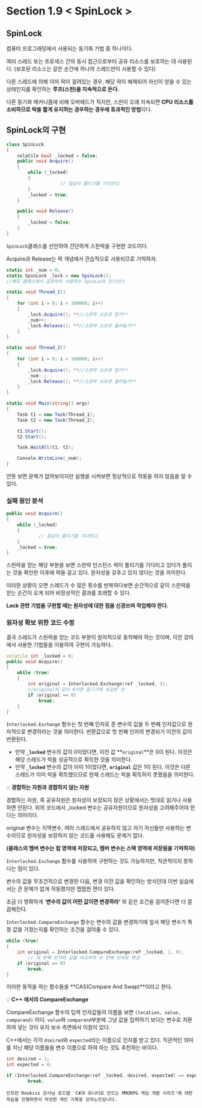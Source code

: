 # Section 1.9 < SpinLock >

## SpinLock


컴퓨터 프로그래밍에서 사용되는 동기화 기법 중 하나이다. 

여러 스레드 또는 프로세스 간의 동시 접근으로부터 공유 리소스를 보호하는 데 사용된다. (보호된 리소스는 같은 순간에 하나의 스레드만이 사용할 수 있다)

다른 스레드에 의해 이미 락이 걸려있는 경우, 해당 락이 해제되어 자신이 얻을 수 있는 상태인지를 확인하는 **루프(스핀)을 지속적으로 돈다.**

다른 동기화 메커니즘에 비해 오버헤드가 적지만, 스핀이 오래 지속되면 **CPU 리소스를 소비하므로 락을 짧게 유지하는 경우하는 경우에 효과적인 방법**이다.

## SpinLock의 구현


```csharp
class SpinLock
{
    volatile bool _locked = false;
    public void Acquire()
    {
        while (_locked)
        {
					// 잠금이 풀리기를 기다린다.
        }
        _locked = true;
    }

    public void Release()
    {
        _locked = false;
    }
}
```

`SpinLock`클래스를 선언하여 간단하게 스핀락을 구현한 코드이다. 

Acquire과 Release는 락 개념에서 관습적으로 사용되므로 기억하자.

```csharp
static int _num = 0;
static SpinLock _lock = new SpinLock();
//해당 클래스에서 공유하여 사용하는 SpinLock 인스턴스

static void Thread_1()
{
    for (int i = 0; i < 100000; i++)
    {
        _lock.Acquire(); **//스핀락 소유권 얻기**
        _num++;
        _lock.Release(); **//스핀락 소유권 돌려놓기**
    }
}

static void Thread_2()
{
    for (int i = 0; i < 100000; i++)
    {
        _lock.Acquire(); **//스핀락 소유권 얻기**
        _num--;
        _lock.Release(); **//스핀락 소유권 돌려놓기**
    }
}

static void Main(string[] args)
{
    Task t1 = new Task(Thread_1);
    Task t2 = new Task(Thread_2);

    t1.Start();
    t2.Start();

    Task.WaitAll(t1, t2);

    Console.WriteLine(_num);
}
```

언뜻 보면 문제가 없어보이지만 실행을 시켜보면 정상적으로 작동을 하지 않음을 알 수 있다.

### 실패 원인 분석

```csharp
public void Acquire()
{
    while (_locked)
    {
			// 잠금이 풀리기를 기다린다.
    }
    _locked = true;
}
```

스핀락을 얻는 해당 부분을 보면 스핀락 인스턴스 락이 풀리기를 기다리고 있다가 풀리는 것을 확인한 이후에 락을 걸고 있다. 원자성을 갖추고 있지 않다는 것을 의미한다. 

이러한 상황이 오면 스레드가 수 많은 횟수를 반복하다보면 순간적으로 같이 스핀락을 얻는 순간이 오게 되어 비정상적인 결과를 초래할 수 있다. 

**Lock 관련 기법을 구현할 때는 원자성에 대한 점을 신경쓰며 작업해야 한다.**

### 원자성 확보 위한 코드 수정

결국 스레드가 스핀락을 얻는 코드 부분이 원자적으로 동작해야 하는 것이며, 이전 강의에서 사용한 기법들을 이용하여 구현이 가능하다..

```cpp
volatile int _locked = 0;
public void Acquire()
{
    while (true)
    {
        int original = Interlocked.Exchange(ref _locked, 1); 
        //original의 값이 0이면 잠그기에 성공한 것
        if (original == 0)
            break;
    }
}
```

`Interlocked.Exchange` 함수는 첫 번째 인자로 준 변수의 값을 두 번째 인자값으로 원자적으로 변경하라는 것을 의미한다. 반환값으로 첫 번째 인자의 변경되기 이전의 값이 반환된다. 

- 만약 **`_locked`** 변수의 값이 0이었다면, 이전 값 **`original`**은 0이 된다. 이것은 해당 스레드가 락을 성공적으로 획득한 것을 의미한다.
- 만약 **`_locked`** 변수의 값이 이미 1이었다면, **`original`** 값은 1이 된다. 이것은 다른 스레드가 이미 락을 획득했으므로 현재 스레드는 락을 획득하지 못했음을 의미한다.


💡 **경합하는 자원과 경합하지 않는 자원**

경합하는 자원, 즉 공유자원은 원자성이 보장되지 않은 상황에서는 멋대로 읽거나 사용하면 안된다. 위의 코드에서 _locked 변수는 공유자원이므로 원자성을 고려해주어야 한다는 의미이다. 

original 변수는 지역변수, 여러 스레드에서 공유하지 않고 자기 자신들만 사용하는 변수이므로 원자성을 보장하지 않는 코드를 사용해도 문제가 없다.

**(클래스의 멤버 변수는 힙 영역에 저장되고, 멤버 변수는 스택 영역에 저장됨을 기억하자)**


`Interlocked.Exchange` 함수를 사용하여 구현하는 것도 가능하지만, 직관적이지 못하다는 점이 있다.

변수의 값을 무조건적으로 변경한 다음, 변경 이전 값을 확인하는 방식인데 이번 실습에서는 큰 문제가 없게 작동했지만 찝찝한 면이 있다. 

조금 더 명확하게 ‘**변수의 값이 어떤 값이면 변경하라’** 와 같은 조건을 걸어준다면 더 깔끔해진다.

`Interlocked.CompareExchange` 함수는 변수의 값을 변경하기에 앞서 해당 변수가 특정 값을 가졌는지를 확인하는 조건을 걸어줄 수 있다.

```cpp
while (true)
{
    int original = Interlocked.CompareExchange(ref _locked, 1, 0);
		// 세 번째 인자와 값을 비교하여 두 번째 인자로 변경
    if (original == 0)
        break;
}
```

이러한 동작을 하는 함수들을 **CAS(Compare And Swap)**이라고 한다.

💡 **C++ 에서의 CompareExchange**

CompareExchange 함수의 입력 인자값들의 이름을 보면 `(location, value, comparand)` 이다. `value`와 `comparand`부분에 그냥 값을 입력하기 보다는 변수로 치환하여 넣는 것이 유지 보수 측면에서 이점이 있다. 

C++에서는 각각 `dseired`와 `expected`라는 이름으로 인자를 받고 있다. 직관적인 의미를 지닌 해당 이름들을 변수 이름으로 하여 하는 것도 추천하는 바이다.

```cpp
int desired = 1;
int expected = 0;

if (Interlocked.CompareExchange(ref _locked, desired, expected) == expected)
		break;
```

```
인프런 Rookiss 강사님 로드맵 'C#과 유니티로 만드는 MMORPG 게임 개발 시리즈'에 대한 학습을 진행하면서 작성한 개인 기록용 강의노트입니다.
```
